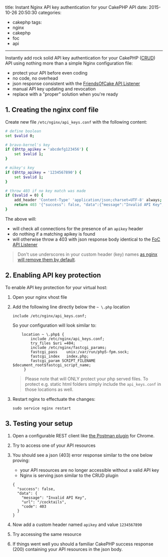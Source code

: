 title: Instant Nginx API key authentication for your CakePHP API
date: 2015-10-26 20:50:30
categories:
  - cakephp
tags:
  - nginx
  - cakephp
  - foc
  - api
---
Instantly add rock solid API key authentication for your CakePHP
([CRUD](https://github.com/FriendsOfCake/crud)) API using
nothing more than a simple Nginx configuration file:

- protect your API before even coding
- no code, no overhead
- json response consistent with the [FriendsOfCake API Listener](http://crud.readthedocs.org/en/latest/listeners/api.html#id1)
- manual API key updating and revocation
- replace with a "proper" solution when you're ready

## 1. Creating the nginx conf file

Create new file `/etc/nginx/api_keys.conf` with the following content:

```bash
# define boolean
set $valid 0;

# bravo-kernel's key
if ($http_apikey = 'abcdefg123456') {
    set $valid 1;
}

# mikey's key
if ($http_apikey = '1234567890') {
    set $valid 1;
}

# throw 403 if no key match was made
if ($valid = 0) {
    add_header 'Content-Type' 'application/json;charset=UTF-8' always;
    return 403 '{"success": false, "data":{"message":"Invalid API Key", "url": "$request_uri", "code":403}}';
}
```

The above will:
- will check all connections for the presence of an `apikey` header
- do nothing if a matching apikey is found
- will otherwise throw a 403 with json response body identical to
the [FoC API Listener](http://crud.readthedocs.org/en/latest/listeners/api.html#id1)

> Don't use underscores in your custom header (key) names [as nginx
> will remove them by default](http://stackoverflow.com/questions/22856136/why-underscores-are-forbidden-in-http-header-names).

## 2. Enabling API key protection

To enable API key protection for your virtual host:

1. Open your nginx vhost file

2. Add the following line directly below the `~ \.php` location

    ```
    include /etc/nginx/api_keys.conf;
    ```

    So your configuration will look similar to:

    ```nginx
        location ~ \.php$ {
            include /etc/nginx/api_keys.conf;
            try_files $uri =404;
            include /etc/nginx/fastcgi_params;
            fastcgi_pass    unix:/var/run/php5-fpm.sock;
            fastcgi_index   index.php;
            fastcgi_param SCRIPT_FILENAME $document_root$fastcgi_script_name;
         }
    ```

    > Please note that will ONLY protect your php served files. To protect
    > e.g. static html folders simply include the `api_keys.conf` in those
    > locations as well. 

4. Restart nginx to effectuate the changes:

    ```
    sudo service nginx restart
    ```

## 3. Testing your setup

1. Open a configurable REST client like [the Postman plugin](https://www.getpostman.com/) for Chrome.

2. Try to access one of your API resources

3. You should see a json (403) error response similar to the one below proving:

    - your API resources are no longer accessible without a valid API key
    - Nginx is serving json similar to the CRUD plugin

    ```
    {
      "success": false,
      "data": {
        "message": "Invalid API Key",
        "url": "/cocktails",
        "code": 403
      }
    }
    ```

4. Now add a custom header named `apikey` and value `1234567890`

5. Try accessing the same resource

6. If things went well you should a familiar CakePHP success response (200)
containing your API resources in the json body.
